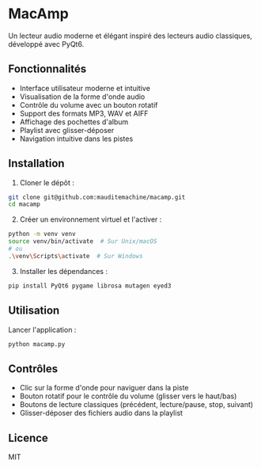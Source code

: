 # MacAmp

Un lecteur audio moderne et élégant inspiré des lecteurs audio classiques, développé avec PyQt6.

## Fonctionnalités

- Interface utilisateur moderne et intuitive
- Visualisation de la forme d'onde audio
- Contrôle du volume avec un bouton rotatif
- Support des formats MP3, WAV et AIFF
- Affichage des pochettes d'album
- Playlist avec glisser-déposer
- Navigation intuitive dans les pistes

## Installation

1. Cloner le dépôt :
```bash
git clone git@github.com:mauditemachine/macamp.git
cd macamp
```

2. Créer un environnement virtuel et l'activer :
```bash
python -m venv venv
source venv/bin/activate  # Sur Unix/macOS
# ou
.\venv\Scripts\activate  # Sur Windows
```

3. Installer les dépendances :
```bash
pip install PyQt6 pygame librosa mutagen eyed3
```

## Utilisation

Lancer l'application :
```bash
python macamp.py
```

## Contrôles

- Clic sur la forme d'onde pour naviguer dans la piste
- Bouton rotatif pour le contrôle du volume (glisser vers le haut/bas)
- Boutons de lecture classiques (précédent, lecture/pause, stop, suivant)
- Glisser-déposer des fichiers audio dans la playlist

## Licence

MIT 
